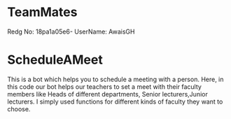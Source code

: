 # TeamMates
Redg No: 18pa1a05e6- UserName: AwaisGH

# ScheduleAMeet
This is a bot which helps you to schedule a meeting with a person.
Here, in this code our bot helps our teachers to set a meet with their faculty members like Heads of different departments,
Senior lecturers,Junior lecturers.
I simply used functions for different kinds of faculty they want to choose.
